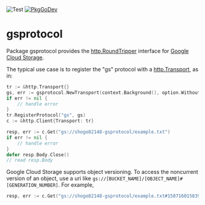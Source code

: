 ![Test](https://github.com/shogo82148/gsprotocol/workflows/Test/badge.svg)
[![PkgGoDev](https://pkg.go.dev/badge/github.com/shogo82148/gsprotocol)](https://pkg.go.dev/github.com/shogo82148/gsprotocol)

# gsprotocol

Package gsprotocol provides the [http.RoundTripper](https://golang.org/pkg/net/http/#RoundTripper) interface for [Google Cloud Storage](https://cloud.google.com/storage/docs).

The typical use case is to register the "gs" protocol with a [http.Transport](https://golang.org/pkg/net/http/#Transport), as in:

```go
tr := &http.Transport{}
gs, err := gsprotocol.NewTransport(context.Background(), option.WithoutAuthentication())
if err != nil {
    // handle error
}
tr.RegisterProtocol("gs", gs)
c := &http.Client{Transport: tr}

resp, err := c.Get("gs://shogo82148-gsprotocol/example.txt")
if err != nil {
    // handle error
}
defer resp.Body.Close()
// read resp.Body
```

Google Cloud Storage supports object versioning.
To access the noncurrent version of an object, use a uri like `gs://[BUCKET_NAME]/[OBJECT_NAME]#[GENERATION_NUMBER]`.
For example,

```go
resp, err := c.Get("gs://shogo82148-gsprotocol/example.txt#1587160158394554")
```
